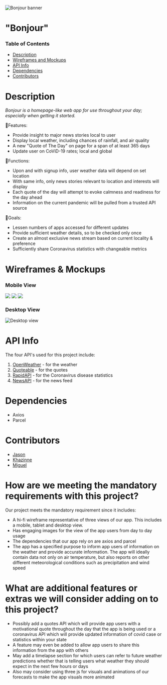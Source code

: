 ![Bonjour banner](./assets/bonjour-cover.png)

# "Bonjour"
### Table of Contents
- [Description](https://github.com/Mig-uel/Bonjour#description)
- [Wireframes and Mockups](https://github.com/Mig-uel/Bonjour#wireframes--mockups)
- [API Info](https://github.com/Mig-uel/Bonjour#api-info)
- [Dependencies](https://github.com/Mig-uel/Bonjour#dependencies)
- [Contributors](https://github.com/Mig-uel/Bonjour#contributors)


# Description
<em>Bonjour is a homepage-like web app for use throughout your day; especially when getting it started.</em>

🔸Features:
- Provide insight to major news stories local to user
- Display local weather, including chances of rainfall, and air quality
- A new "Quote of The Day" on page for a span of at least 365 days
- Update user on CoViD-19 rates; local and global

🔸Functions:
- Upon and with signup info, user weather data will depend on set location
- With same info, only news stories relevant to location and interests will display
- Each quote of the day will attempt to evoke calmness and readiness for the day ahead
- Information on the current pandemic will be pulled from a trusted API source

🔸Goals:
- Lessen numbers of apps accessed for different updates
- Provide sufficient weather details, so to be checked only once
- Create an almost exclusive news stream based on current locality & preference
- Sufficiently share Coronavirus statistics with changeable metrics

# Wireframes & Mockups
### Mobile View
<p float="center">
  <img src="./assets/mockups/mobile/signed-out.png" />
  <img src="./assets/mockups/mobile/signed-in.png" />
  <img src="./assets/mockups/mobile/news-page.png" />
</p>

### Desktop View
![Desktop view](./assets/mockups/desktop/desktop-home.png)

# API Info
The four API's used for this project include:
1. [OpenWeather](https://openweather.org/) - for the weather
2. [Quoteable](https://github.com/lukePeavey/quotable) - for the quotes
3. [RapidAPI](https://rapidapi.com/Gramzivi/api/covid-19-data/) - for the Coronavirus disease statistics
4. [NewsAPI](https://newsapi.org/) - for the news feed

# Dependencies
- Axios
- Parcel

# Contributors
- [Jason](https://github.com/Khazinne)
- [Khazinne](https://github.com/himslf)
- [Miguel](https://github.com/mig-uel)

# How are we meeting the mandatory requirements with this project?
Our project meets the mandatory requirement since it includes:
- A hi-fi wireframe representative of three views of our app. This includes a mobile, tablet and desktop view.
- Has engaging images for the view of the app users from day to day usage
- The dependencies that our app rely on are axios and parcel
- The app has a specified purpose to inform app users of information on the weather and provide accurate information. The app will ideally contain data not only on air temperature, but also reports on other different meteorological conditions such as precipitation and wind speed

# What are additional features or extras we will consider adding on to this project?
- Possibly add a quotes API which will provide app users with a motivational quote throughout the day that the app is being used or a coronavirus API which will provide updated information of covid case or statistics within your state
- A feature may even be added to allow app users to share this information from the app with others
- May add a timelapse section for which users can refer to future weather predictions whether that is telling users what weather they should expect in the next few hours or days
- Also may consider using three js for visuals and animations of our forecasts to make the app visuals more animated
